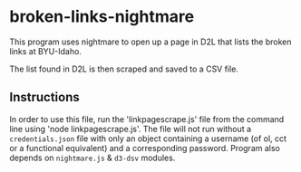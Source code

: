 # broken-links-nightmare
This program uses nightmare to open up a page in D2L that lists the broken links at BYU-Idaho. 

The list found in D2L is then scraped and saved to a CSV file.
## Instructions
In order to use this file, run the 'linkpagescrape.js' file from the command line using 'node linkpagescrape.js'. The file will not run without a `credentials.json` file with only an object containing a username (of ol, cct or a functional equivalent) and a corresponding password. 
Program also depends on `nightmare.js` & `d3-dsv` modules.
